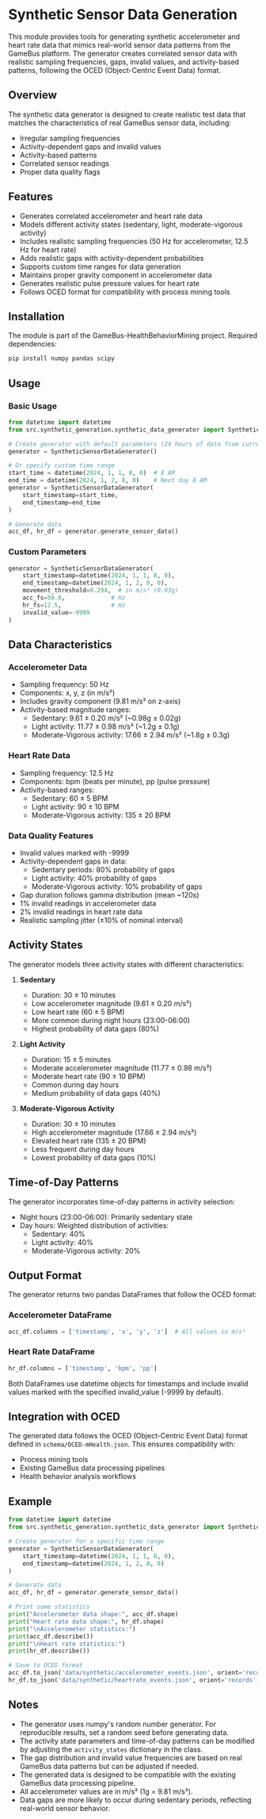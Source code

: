# Synthetic Sensor Data Generation

This module provides tools for generating synthetic accelerometer and heart rate data that mimics real-world sensor data patterns from the GameBus platform. The generator creates correlated sensor data with realistic sampling frequencies, gaps, invalid values, and activity-based patterns, following the OCED (Object-Centric Event Data) format.

## Overview

The synthetic data generator is designed to create realistic test data that matches the characteristics of real GameBus sensor data, including:
- Irregular sampling frequencies
- Activity-dependent gaps and invalid values
- Activity-based patterns
- Correlated sensor readings
- Proper data quality flags

## Features

- Generates correlated accelerometer and heart rate data
- Models different activity states (sedentary, light, moderate-vigorous activity)
- Includes realistic sampling frequencies (50 Hz for accelerometer, 12.5 Hz for heart rate)
- Adds realistic gaps with activity-dependent probabilities
- Supports custom time ranges for data generation
- Maintains proper gravity component in accelerometer data
- Generates realistic pulse pressure values for heart rate
- Follows OCED format for compatibility with process mining tools

## Installation

The module is part of the GameBus-HealthBehaviorMining project. Required dependencies:
```bash
pip install numpy pandas scipy
```

## Usage

### Basic Usage

```python
from datetime import datetime
from src.synthetic_generation.synthetic_data_generator import SyntheticSensorDataGenerator

# Create generator with default parameters (24 hours of data from current time)
generator = SyntheticSensorDataGenerator()

# Or specify custom time range
start_time = datetime(2024, 1, 1, 8, 0)  # 8 AM
end_time = datetime(2024, 1, 2, 8, 0)    # Next day 8 AM
generator = SyntheticSensorDataGenerator(
    start_timestamp=start_time,
    end_timestamp=end_time
)

# Generate data
acc_df, hr_df = generator.generate_sensor_data()
```

### Custom Parameters

```python
generator = SyntheticSensorDataGenerator(
    start_timestamp=datetime(2024, 1, 1, 8, 0),
    end_timestamp=datetime(2024, 1, 2, 8, 0),
    movement_threshold=0.294,  # in m/s² (0.03g)
    acc_fs=50.0,             # Hz
    hr_fs=12.5,              # Hz
    invalid_value=-9999
)
```

## Data Characteristics

### Accelerometer Data
- Sampling frequency: 50 Hz
- Components: x, y, z (in m/s²)
- Includes gravity component (9.81 m/s² on z-axis)
- Activity-based magnitude ranges:
  - Sedentary: 9.61 ± 0.20 m/s² (~0.98g ± 0.02g)
  - Light activity: 11.77 ± 0.98 m/s² (~1.2g ± 0.1g)
  - Moderate-Vigorous activity: 17.66 ± 2.94 m/s² (~1.8g ± 0.3g)

### Heart Rate Data
- Sampling frequency: 12.5 Hz
- Components: bpm (beats per minute), pp (pulse pressure)
- Activity-based ranges:
  - Sedentary: 60 ± 5 BPM
  - Light activity: 90 ± 10 BPM
  - Moderate-Vigorous activity: 135 ± 20 BPM

### Data Quality Features
- Invalid values marked with -9999
- Activity-dependent gaps in data:
  - Sedentary periods: 80% probability of gaps
  - Light activity: 40% probability of gaps
  - Moderate-Vigorous activity: 10% probability of gaps
- Gap duration follows gamma distribution (mean ~120s)
- 1% invalid readings in accelerometer data
- 2% invalid readings in heart rate data
- Realistic sampling jitter (±10% of nominal interval)

## Activity States

The generator models three activity states with different characteristics:

1. **Sedentary**
   - Duration: 30 ± 10 minutes
   - Low accelerometer magnitude (9.61 ± 0.20 m/s²)
   - Low heart rate (60 ± 5 BPM)
   - More common during night hours (23:00-06:00)
   - Highest probability of data gaps (80%)

2. **Light Activity**
   - Duration: 15 ± 5 minutes
   - Moderate accelerometer magnitude (11.77 ± 0.98 m/s²)
   - Moderate heart rate (90 ± 10 BPM)
   - Common during day hours
   - Medium probability of data gaps (40%)

3. **Moderate-Vigorous Activity**
   - Duration: 30 ± 10 minutes
   - High accelerometer magnitude (17.66 ± 2.94 m/s²)
   - Elevated heart rate (135 ± 20 BPM)
   - Less frequent during day hours
   - Lowest probability of data gaps (10%)

## Time-of-Day Patterns

The generator incorporates time-of-day patterns in activity selection:
- Night hours (23:00-06:00): Primarily sedentary state
- Day hours: Weighted distribution of activities:
  - Sedentary: 40%
  - Light activity: 40%
  - Moderate-Vigorous activity: 20%

## Output Format

The generator returns two pandas DataFrames that follow the OCED format:

### Accelerometer DataFrame
```python
acc_df.columns = ['timestamp', 'x', 'y', 'z']  # All values in m/s²
```

### Heart Rate DataFrame
```python
hr_df.columns = ['timestamp', 'bpm', 'pp']
```

Both DataFrames use datetime objects for timestamps and include invalid values marked with the specified invalid_value (-9999 by default).

## Integration with OCED

The generated data follows the OCED (Object-Centric Event Data) format defined in `schema/OCED-mHealth.json`. This ensures compatibility with:
- Process mining tools
- Existing GameBus data processing pipelines
- Health behavior analysis workflows

## Example

```python
from datetime import datetime
from src.synthetic_generation.synthetic_data_generator import SyntheticSensorDataGenerator

# Create generator for a specific time range
generator = SyntheticSensorDataGenerator(
    start_timestamp=datetime(2024, 1, 1, 8, 0),
    end_timestamp=datetime(2024, 1, 2, 8, 0)
)

# Generate data
acc_df, hr_df = generator.generate_sensor_data()

# Print some statistics
print("Accelerometer data shape:", acc_df.shape)
print("Heart rate data shape:", hr_df.shape)
print("\nAccelerometer statistics:")
print(acc_df.describe())
print("\nHeart rate statistics:")
print(hr_df.describe())

# Save to OCED format
acc_df.to_json('data/synthetic/accelerometer_events.json', orient='records')
hr_df.to_json('data/synthetic/heartrate_events.json', orient='records')
```

## Notes

- The generator uses numpy's random number generator. For reproducible results, set a random seed before generating data.
- The activity state parameters and time-of-day patterns can be modified by adjusting the `activity_states` dictionary in the class.
- The gap distribution and invalid value frequencies are based on real GameBus data patterns but can be adjusted if needed.
- The generated data is designed to be compatible with the existing GameBus data processing pipeline.
- All accelerometer values are in m/s² (1g = 9.81 m/s²).
- Data gaps are more likely to occur during sedentary periods, reflecting real-world sensor behavior.
 